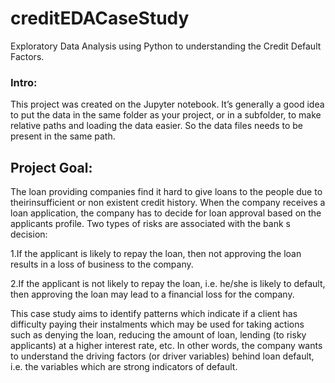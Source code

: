 # creditEDACaseStudy
Exploratory Data Analysis using Python to understanding the Credit Default Factors.

### Intro:

This project was created on the Jupyter notebook.
It’s generally a good idea to put the data in the same folder as your project, or in a subfolder, to make relative paths and loading the data easier. So the data files needs to be present in the same path.

## Project Goal:

The loan providing companies find it hard to give loans to the people due to theirinsufficient or non existent credit history. When the company receives a loan application, the company has to decide for loan approval based on the applicants profile. Two types of risks are associated with the bank s decision:

1.If the applicant is likely to repay the loan, then not approving the loan results in a loss of business to the company.

2.If the applicant is not likely to repay the loan, i.e. he/she is likely to default, then approving the loan may lead to a financial loss for the company.

This case study aims to identify patterns which indicate if a client has difficulty paying their instalments which may be used for taking actions such as denying the loan, reducing the amount of loan, lending (to risky applicants) at a higher interest rate, etc. In other words, the company wants to understand the driving factors (or driver variables) behind loan default, i.e. the variables which are
strong indicators of default.

